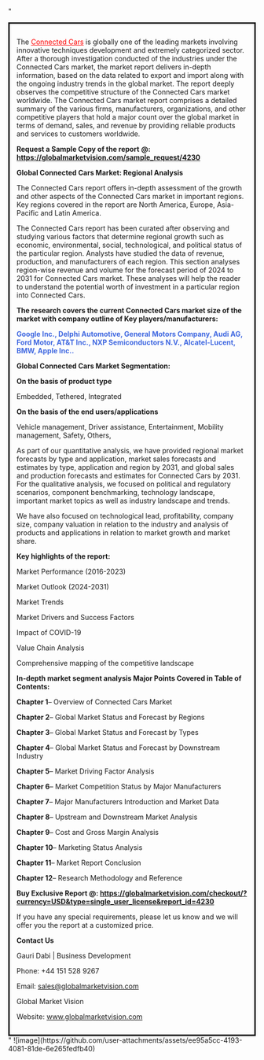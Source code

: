 "<div style='border: 3px solid black; padding: 1em;'>

The <a style='color: #ff0000;' href='https://globalmarketvision.com/reports/global-connected-cars-market/4230'>Connected Cars</a> is globally one of the leading markets involving innovative techniques development and extremely categorized sector. After a thorough investigation conducted of the industries under the Connected Cars market, the market report delivers in-depth information, based on the data related to export and import along with the ongoing industry trends in the global market. The report deeply observes the competitive structure of the Connected Cars market worldwide. The Connected Cars market report comprises a detailed summary of the various firms, manufacturers, organizations, and other competitive players that hold a major count over the global market in terms of demand, sales, and revenue by providing reliable products and services to customers worldwide.

<strong>Request a Sample Copy of the report</strong> <strong>@:</strong><strong> <a style='color: #ff0000;' href='https://globalmarketvision.com/sample_request/4230?utm_source=linkedinPulse&utm_medium=Bhagyashree&utm_campaign=Bhagyashree'><strong>https://globalmarketvision.com/sample_request/4230</strong></a></strong>

<strong>Global Connected Cars Market: Regional Analysis</strong>

The Connected Cars report offers in-depth assessment of the growth and other aspects of the Connected Cars market in important regions. Key regions covered in the report are North America, Europe, Asia-Pacific and Latin America.

The Connected Cars report has been curated after observing and studying various factors that determine regional growth such as economic, environmental, social, technological, and political status of the particular region. Analysts have studied the data of revenue, production, and manufacturers of each region. This section analyses region-wise revenue and volume for the forecast period of 2024 to 2031 for Connected Cars market. These analyses will help the reader to understand the potential worth of investment in a particular region into Connected Cars.

<strong>The research covers the current Connected Cars market size of the market with company outline of Key players/manufacturers:</strong>

<strong style='color: #4169e1;'>Google Inc., Delphi Automotive, General Motors Company, Audi AG, Ford Motor, AT&T Inc., NXP Semiconductors N.V., Alcatel-Lucent, BMW, Apple Inc..

</strong>

<strong>Global Connected Cars Market Segmentation:</strong>

<strong>On the basis of product type</strong>

Embedded, Tethered, Integrated

<strong>On the basis of the end users/applications</strong>

Vehicle management, Driver assistance, Entertainment, Mobility management, Safety, Others,

As part of our quantitative analysis, we have provided regional market forecasts by type and application, market sales forecasts and estimates by type, application and region by 2031, and global sales and production forecasts and estimates for Connected Cars by 2031. For the qualitative analysis, we focused on political and regulatory scenarios, component benchmarking, technology landscape, important market topics as well as industry landscape and trends.

We have also focused on technological lead, profitability, company size, company valuation in relation to the industry and analysis of products and applications in relation to market growth and market share.

<strong>Key highlights of the report: </strong>

Market Performance (2016-2023)

Market Outlook (2024-2031)

Market Trends

Market Drivers and Success Factors

Impact of COVID-19

Value Chain Analysis

Comprehensive mapping of the competitive landscape

<strong>In-depth market segment analysis Major Points Covered in Table of Contents:</strong>

<strong>Chapter 1</strong>– Overview of Connected Cars Market

<strong>Chapter 2</strong>– Global Market Status and Forecast by Regions

<strong>Chapter 3</strong>– Global Market Status and Forecast by Types

<strong>Chapter 4</strong>– Global Market Status and Forecast by Downstream Industry

<strong>Chapter 5</strong>– Market Driving Factor Analysis

<strong>Chapter 6</strong>– Market Competition Status by Major Manufacturers

<strong>Chapter 7</strong>– Major Manufacturers Introduction and Market Data

<strong>Chapter 8</strong>– Upstream and Downstream Market Analysis

<strong>Chapter 9</strong>– Cost and Gross Margin Analysis

<strong>Chapter 10</strong>– Marketing Status Analysis

<strong>Chapter 11</strong>– Market Report Conclusion

<strong>Chapter 12</strong>– Research Methodology and Reference

<strong>Buy Exclusive Report @: <strong><a style='color: #ff0000;' href='https://globalmarketvision.com/checkout/?currency=USD&type=single_user_license&report_id=4230?utm_source=linkedinPulse&utm_medium=Bhagyashree&utm_campaign=Bhagyashree'>https://globalmarketvision.com/checkout/?currency=USD&type=single_user_license&report_id=4230</a></strong>
</strong>

If you have any special requirements, please let us know and we will offer you the report at a customized price.

<strong>Contact Us</strong>

Gauri Dabi | Business Development

Phone: +44 151 528 9267

Email: <a href='mailto:sales@globalmarketvision.com'>sales@globalmarketvision.com</a>

Global Market Vision

Website: <a href='http://www.globalmarketvision.com/'>www.globalmarketvision.com</a>

</div>"
![image](https://github.com/user-attachments/assets/ee95a5cc-4193-4081-81de-6e265fedfb40)

